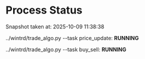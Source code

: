 # Process Status

Snapshot taken at: 2025-10-09 11:38:38

../wintrd/trade_algo.py --task price_update: **RUNNING**

../wintrd/trade_algo.py --task buy_sell: **RUNNING**

